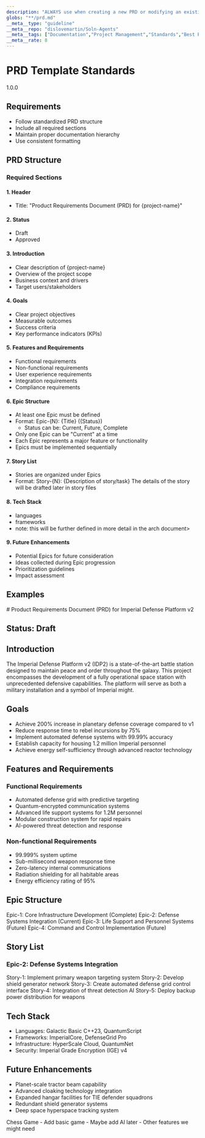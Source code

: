 ```yaml
---
description: "ALWAYS use when creating a new PRD or modifying an existing one to ensure consistent structure and completeness. This rule enforces standardized PRD format with all required sections and proper documentation hierarchy."
globs: "**/prd.md"
__meta__type: "guideline"
__meta__repo: "dislovemartin/Soln-Agents"
__meta__tags: ["Documentation","Project Management","Standards","Best Practices","Templates"]
__meta__rate: 8
---
```

# PRD Template Standards

<version>1.0.0</version>

## Requirements

- Follow standardized PRD structure
- Include all required sections
- Maintain proper documentation hierarchy
- Use consistent formatting

## PRD Structure

### Required Sections

#### 1. Header
- Title: "Product Requirements Document (PRD) for {project-name}"

#### 2. Status
- Draft
- Approved

#### 3. Introduction
- Clear description of {project-name}
- Overview of the project scope
- Business context and drivers
- Target users/stakeholders

#### 4. Goals
- Clear project objectives
- Measurable outcomes
- Success criteria
- Key performance indicators (KPIs)

#### 5. Features and Requirements
- Functional requirements
- Non-functional requirements
- User experience requirements
- Integration requirements
- Compliance requirements

#### 6. Epic Structure
- At least one Epic must be defined
- Format: Epic-{N}: {Title} ({Status})
  - Status can be: Current, Future, Complete
- Only one Epic can be "Current" at a time
- Each Epic represents a major feature or functionality
- Epics must be implemented sequentially

#### 7. Story List
- Stories are organized under Epics
- Format: Story-{N}: {Description of story/task}
<note>The details of the story will be drafted later in story files</note>

#### 8. Tech Stack
- languages
- frameworks
- note: this will be further defined in more detail in the arch document>

#### 9. Future Enhancements
- Potential Epics for future consideration
- Ideas collected during Epic progression
- Prioritization guidelines
- Impact assessment

## Examples


<example type="valid">
# Product Requirements Document (PRD) for Imperial Defense Platform v2

## Status: Draft

## Introduction
The Imperial Defense Platform v2 (IDP2) is a state-of-the-art battle station designed to maintain peace and order throughout the galaxy. This project encompasses the development of a fully operational space station with unprecedented defensive capabilities. The platform will serve as both a military installation and a symbol of Imperial might.

## Goals
- Achieve 200% increase in planetary defense coverage compared to v1
- Reduce response time to rebel incursions by 75%
- Implement automated defense systems with 99.99% accuracy
- Establish capacity for housing 1.2 million Imperial personnel
- Achieve energy self-sufficiency through advanced reactor technology

## Features and Requirements
### Functional Requirements
- Automated defense grid with predictive targeting
- Quantum-encrypted communication systems
- Advanced life support systems for 1.2M personnel
- Modular construction system for rapid repairs
- AI-powered threat detection and response

### Non-functional Requirements
- 99.999% system uptime
- Sub-millisecond weapon response time
- Zero-latency internal communications
- Radiation shielding for all habitable areas
- Energy efficiency rating of 95%

## Epic Structure
Epic-1: Core Infrastructure Development (Complete)
Epic-2: Defense Systems Integration (Current)
Epic-3: Life Support and Personnel Systems (Future)
Epic-4: Command and Control Implementation (Future)

## Story List
### Epic-2: Defense Systems Integration
Story-1: Implement primary weapon targeting system
Story-2: Develop shield generator network
Story-3: Create automated defense grid control interface
Story-4: Integration of threat detection AI
Story-5: Deploy backup power distribution for weapons

## Tech Stack
- Languages: Galactic Basic C++23, QuantumScript
- Frameworks: ImperialCore, DefenseGrid Pro
- Infrastructure: HyperScale Cloud, QuantumNet
- Security: Imperial Grade Encryption (IGE) v4

## Future Enhancements
- Planet-scale tractor beam capability
- Advanced cloaking technology integration
- Expanded hangar facilities for TIE defender squadrons
- Redundant shield generator systems
- Deep space hyperspace tracking system
</example>

<example type="invalid">
Chess Game
- Add basic game
- Maybe add AI later
- Other features we might need
</example>